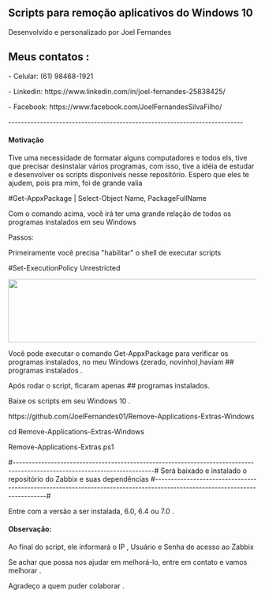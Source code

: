 <h2>Scripts para remoção aplicativos do Windows 10 </h2>

<p>Desenvolvido e personalizado por Joel Fernandes</p>
<h2>Meus contatos :</h2>
<p>- Celular:  (61) 98468-1921</p>
<p>- Linkedin: https://www.linkedin.com/in/joel-fernandes-25838425/</p>
<p>- Facebook: https://www.facebook.com/JoelFernandesSilvaFilho/</p>
--------------------------------------------------------------------------
<h4>Motivação</h4>
Tive uma necessidade de formatar alguns computadores e todos els, tive que precisar desinstalar vários programas, com isso, tive a idéia
de estudar e desenvolver os scripts disponíveis nesse repositório.
Espero que eles te ajudem, pois pra mim, foi de grande valia
<p>#Get-AppxPackage | Select-Object Name, PackageFullName</p>
<p>Com o comando acima, você irá ter uma grande relação de todos os programas instalados em seu Windows
<p>Passos:</p>
<p>Primeiramente você precisa "habilitar" o shell de executar scripts
<p>#Set-ExecutionPolicy Unrestricted</p>
<img align="center" width="1427" height="128" src="https://github.com/JoelFernandes01/Remove-Applications-Extras-Windows/figuras/Set-ExecutionPolicy.PNG">
<p>Você pode executar o comando Get-AppxPackage para verificar os programas instalados, no meu Windows (zerado, novinho),haviam ## programas instalados .
<p>Após rodar o script, ficaram apenas ## programas instalados.
<p>
<p>Baixe os scripts em seu Windows 10 .</p>
<p>https://github.com/JoelFernandes01/Remove-Applications-Extras-Windows</p>
<p>cd Remove-Applications-Extras-Windows</p>
<p>Remove-Applications-Extras.ps1</p>
#--------------------------------------------------------------------------------------------------------------------------#
Será baixado e instalado o repositório do Zabbix e suas dependências #--------------------------------------------------------------------------------------------------------------------------#
<p>Entre com a versão a ser instalada, 6.0, 6.4 ou 7.0 .</p>


<h4>Observação:</h4>
<p>Ao final do script, ele informará o IP , Usuário e Senha de acesso ao Zabbix</p>

Se achar que possa nos ajudar em melhorá-lo, entre em contato e vamos melhorar .

Agradeço a quem puder colaborar .
